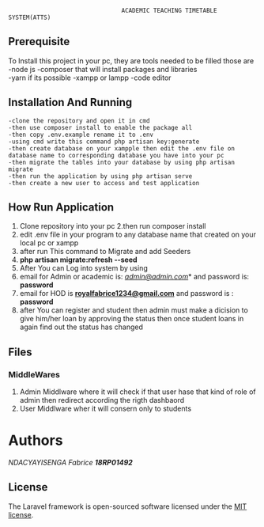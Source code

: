 


                                    ACADEMIC TEACHING TIMETABLE SYSTEM(ATTS)

## Prerequisite 
To Install this project in your pc, they are tools needed to be filled those are
        -node js
        -composer that will install packages and libraries      
        -yarn if its possible
        -xampp or lampp
        -code editor 


## Installation And Running

    -clone the repository and open it in cmd 
    -then use composer install to enable the package all
    -then copy .env.example rename it to .env
    -using cmd write this command php artisan key:generate
    -then create database on your xampple then edit the .env file on database name to corresponding database you have into your pc
    -then migrate the tables into your database by using php artisan migrate
    -then run the application by using php artisan serve
    -then create a new user to access and test application
 ## How Run Application
1. Clone repository into your pc
2.then run composer install 
3. edit .env file in your program to any database name that created on your local pc or xampp
4. after run This command to Migrate and add Seeders 
5. **php artisan  migrate:refresh --seed**
6. After You can Log into  system by using
7. email for Admin or academic  is: *admin@admin.com** and password is: **password**
8. email for HOD is **royalfabrice1234@gmail.com** and password is : **password**
9. after You can register and student then admin must make a dicision to give him/her loan by approving the status then once student loans in again find out the status has changed 
## Files 
### MiddleWares
 1. Admin Middlware where it will check if that user hase that kind of role of admin then redirect according the rigth dashbaord
 2. User Middlware wher it will consern only to students
   
 # Authors
  _NDACYAYISENGA Fabrice_
  **_18RP01492_** 
 
 
 






## License

The Laravel framework is open-sourced software licensed under the [MIT license](https://opensource.org/licenses/MIT).

